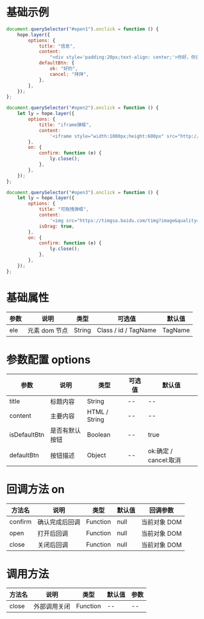 # 基础示例

```javascript
document.querySelector("#open1").onclick = function () {
    hope.layer({
        options: {
            title: "信息",
            content:
                "<div style='padding:20px;text-align: center;'>你好，你已经吃过了</div>",
            defaultBtn: {
                ok: "好的",
                cancel: "拜拜",
            },
        },
    });
};

document.querySelector("#open2").onclick = function () {
    let ly = hope.layer({
        options: {
            title: "iframe弹框",
            content:
                '<iframe style="width:1000px;height:600px" src="http://test.haier.com/masvod/public/2020/06/05/20200605_17283277896_r1_800k.mp4" frameborder=0 allowScriptAccess="sameDomain" type="application/x-shockwave-flash"></iframe>',
        },
        on: {
            confirm: function (e) {
                ly.close();
            },
        },
    });
};

document.querySelector("#open3").onclick = function () {
    let ly = hope.layer({
        options: {
            title: "可拖拽弹框",
            content:
                '<img src="https://timgsa.baidu.com/timg?image&quality=80&size=b9999_10000&sec=1596605654660&di=3efa3194330834b16d1edce806f3ace4&imgtype=0&src=http%3A%2F%2Fattach.bbs.miui.com%2Fforum%2F201105%2F17%2F113554rnu40q7nbgnn3lgq.jpg" style="width:800px" />',
            isDrag: true,
        },
        on: {
            confirm: function (e) {
                ly.close();
            },
        },
    });
};
```

# 基础属性

| 参数 | 说明          | 类型   | 可选值               | 默认值  |
| ---- | ------------- | ------ | -------------------- | ------- |
| ele  | 元素 dom 节点 | String | Class / id / TagName | TagName |

# 参数配置 options

| 参数         | 说明           | 类型          | 可选值 | 默认值                |
| ------------ | -------------- | ------------- | ------ | --------------------- |
| title        | 标题内容       | String        | --     | --                    |
| content      | 主要内容       | HTML / String | --     | --                    |
| isDefaultBtn | 是否有默认按钮 | Boolean       | --     | true                  |
| defaultBtn   | 按钮描述       | Object        | --     | ok:确定 / cancel:取消 |

# 回调方法 on

| 方法名  | 说明           | 类型     | 默认值 | 回调参数     |
| ------- | -------------- | -------- | ------ | ------------ |
| confirm | 确认完成后回调 | Function | null   | 当前对象 DOM |
| open    | 打开后回调     | Function | null   | 当前对象 DOM |
| close   | 关闭后回调     | Function | null   | 当前对象 DOM |

# 调用方法

| 方法名 | 说明         | 类型     | 默认值 | 参数 |
| ------ | ------------ | -------- | ------ | ---- |
| close  | 外部调用关闭 | Function | --     | --   |
